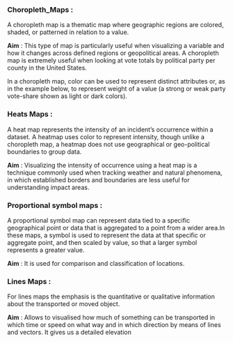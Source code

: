 ### Choropleth_Maps : 
A choropleth map is a thematic map where geographic regions are colored, shaded, or patterned in relation to a value.

**Aim** : This type of map is particularly useful when visualizing a variable and how it changes across defined regions or geopolitical areas.
A choropleth map is extremely useful when looking at vote totals by political party per county in the United States. 

In a choropleth map, color can be used to represent distinct attributes or, as in the example below, to represent weight of a value (a strong or weak party vote-share shown as light or dark colors).

### Heats Maps : 
 A heat map represents the intensity of an incident’s occurrence within a dataset. A heatmap uses color to represent intensity, though unlike a choropleth map, a heatmap does not use geographical or geo-political boundaries to group data.

**Aim** : Visualizing the intensity of occurrence using a heat map is a technique commonly used when tracking weather and natural phenomena, in which established borders and boundaries are less useful for understanding impact areas.

### Proportional symbol maps : 
A proportional symbol map can represent data tied to a specific geographical point or data that is aggregated to a point from a wider area.In these maps, a symbol is used to represent the data at that specific or aggregate point, and then scaled by value, so that a larger symbol represents a greater value.

**Aim** :  It is used for comparison and classification of locations.

### Lines Maps : 
For lines maps the emphasis is the quantitative or qualitative information about the transported or moved object.

**Aim** : Allows to visualised how much of something can be transported in which time or speed on what way and in which direction by means of lines and vectors. It gives us a detailed elevation
